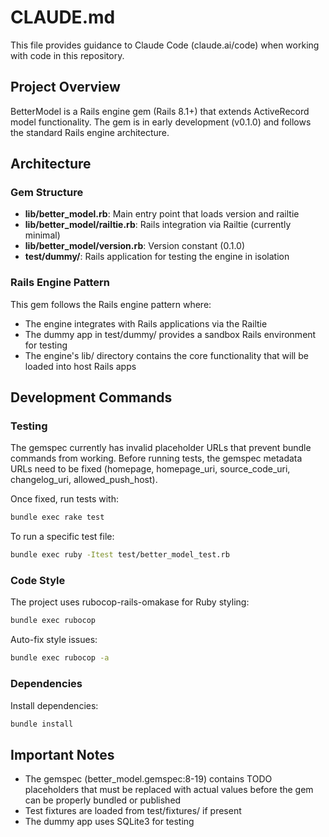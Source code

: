 # CLAUDE.md

This file provides guidance to Claude Code (claude.ai/code) when working with code in this repository.

## Project Overview

BetterModel is a Rails engine gem (Rails 8.1+) that extends ActiveRecord model functionality. The gem is in early development (v0.1.0) and follows the standard Rails engine architecture.

## Architecture

### Gem Structure

- **lib/better_model.rb**: Main entry point that loads version and railtie
- **lib/better_model/railtie.rb**: Rails integration via Railtie (currently minimal)
- **lib/better_model/version.rb**: Version constant (0.1.0)
- **test/dummy/**: Rails application for testing the engine in isolation

### Rails Engine Pattern

This gem follows the Rails engine pattern where:
- The engine integrates with Rails applications via the Railtie
- The dummy app in test/dummy/ provides a sandbox Rails environment for testing
- The engine's lib/ directory contains the core functionality that will be loaded into host Rails apps

## Development Commands

### Testing

The gemspec currently has invalid placeholder URLs that prevent bundle commands from working. Before running tests, the gemspec metadata URLs need to be fixed (homepage, homepage_uri, source_code_uri, changelog_uri, allowed_push_host).

Once fixed, run tests with:
```bash
bundle exec rake test
```

To run a specific test file:
```bash
bundle exec ruby -Itest test/better_model_test.rb
```

### Code Style

The project uses rubocop-rails-omakase for Ruby styling:
```bash
bundle exec rubocop
```

Auto-fix style issues:
```bash
bundle exec rubocop -a
```

### Dependencies

Install dependencies:
```bash
bundle install
```

## Important Notes

- The gemspec (better_model.gemspec:8-19) contains TODO placeholders that must be replaced with actual values before the gem can be properly bundled or published
- Test fixtures are loaded from test/fixtures/ if present
- The dummy app uses SQLite3 for testing
